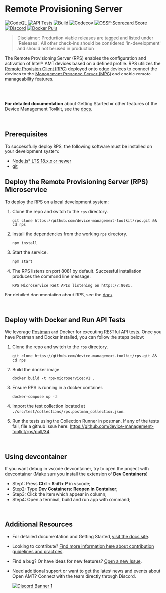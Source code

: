 # Remote Provisioning Server

![CodeQL](https://img.shields.io/github/actions/workflow/status/open-amt-cloud-toolkit/rps/codeql-analysis.yml?style=for-the-badge&label=CodeQL&logo=github)
![API Tests](https://img.shields.io/github/actions/workflow/status/open-amt-cloud-toolkit/rps/api-test.yml?style=for-the-badge&label=API%20Test&logo=postman)
![Build](https://img.shields.io/github/actions/workflow/status/open-amt-cloud-toolkit/rps/node.js.yml?style=for-the-badge&logo=github)
![Codecov](https://img.shields.io/codecov/c/github/open-amt-cloud-toolkit/rps?style=for-the-badge&logo=codecov)
[![OSSF-Scorecard Score](https://img.shields.io/ossf-scorecard/github.com/open-amt-cloud-toolkit/rps?style=for-the-badge&label=OSSF%20Score)](https://api.securityscorecards.dev/projects/github.com/open-amt-cloud-toolkit/rps)
[![Discord](https://img.shields.io/discord/1063200098680582154?style=for-the-badge&label=Discord&logo=discord&logoColor=white&labelColor=%235865F2&link=https%3A%2F%2Fdiscord.gg%2FDKHeUNEWVH)](https://discord.gg/DKHeUNEWVH)
[![Docker Pulls](https://img.shields.io/docker/pulls/intel/oact-rps?style=for-the-badge&logo=docker)](https://hub.docker.com/r/intel/oact-rps)

> Disclaimer: Production viable releases are tagged and listed under 'Releases'. All other check-ins should be considered 'in-development' and should not be used in production

The Remote Provisioning Server (RPS) enables the configuration and activation of Intel® AMT devices based on a defined profile. RPS utilizes the [Remote Provision Client (RPC)](https://github.com/device-management-toolkit/rpc-go) deployed onto edge devices to connect the devices to the [Management Presence Server (MPS)](https://github.com/device-management-toolkit/mps) and enable remote manageability features.

<br><br>

**For detailed documentation** about Getting Started or other features of the Device Management Toolkit, see the [docs](https://device-management-toolkit.github.io/docs/).

<br>

## Prerequisites

To successfully deploy RPS, the following software must be installed on your development system:

- [Node.js\* LTS 18.x.x or newer](https://nodejs.org/en/)
- [git](https://git-scm.com/downloads)

## Deploy the Remote Provisioning Server (RPS) Microservice

To deploy the RPS on a local development system:

1. Clone the repo and switch to the `rps` directory.

   ```
   git clone https://github.com/device-management-toolkit/rps.git && cd rps
   ```

2. Install the dependencies from the working `rps` directory.

   ```bash
   npm install
   ```

3. Start the service.

   ```bash
   npm start
   ```

4. The RPS listens on port 8081 by default. Successful installation produces the command line message:

   ```
   RPS Microservice Rest APIs listening on https://:8081.
   ```

For detailed documentation about RPS, see the [docs](https://device-management-toolkit.github.io/docs/)

<br>

## Deploy with Docker and Run API Tests

We leverage [Postman](https://www.postman.com/) and Docker for executing RESTful API tests. Once you have Postman and Docker installed, you can follow the steps below:

1. Clone the repo and switch to the `rps` directory.

   ```
   git clone https://github.com/device-management-toolkit/rps.git && cd rps
   ```

2. Build the docker image.

   ```
   docker build -t rps-microservice:v1 .
   ```

3. Ensure RPS is running in a docker container.

   ```
   docker-compose up -d
   ```

4. Import the test collection located at `./src/test/collections/rps.postman_collection.json`.

5. Run the tests using the Collection Runner in postman. If any of the tests fail, file a github issue here: https://github.com/device-management-toolkit/rps/pull/34

<br>

## Using devcontainer

If you want debug in vscode devcontainer, try to open the project with devcontainer (Make sure you install the extension of **Dev Containers**)

- Step1: Press **Ctrl + Shift+ P** in vscode;
- Step2: Type **Dev Containers: Reopen in Container**;
- Step3: Click the item which appear in column;
- Step4: Open a terminal, build and run app with command;

<br>

## Additional Resources

- For detailed documentation and Getting Started, [visit the docs site](https://device-management-toolkit.github.io/docs).

- Looking to contribute? [Find more information here about contribution guidelines and practices](.\CONTRIBUTING.md).

- Find a bug? Or have ideas for new features? [Open a new Issue](https://github.com/device-management-toolkit/rps/issues).

- Need additional support or want to get the latest news and events about Open AMT? Connect with the team directly through Discord.

  [![Discord Banner 1](https://discordapp.com/api/guilds/1063200098680582154/widget.png?style=banner2)](https://discord.gg/DKHeUNEWVH)
